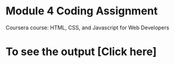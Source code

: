 # Module 4 Coding Assignment

Coursera course: HTML, CSS, and Javascript for Web Developers

# To see the output [Click here]

